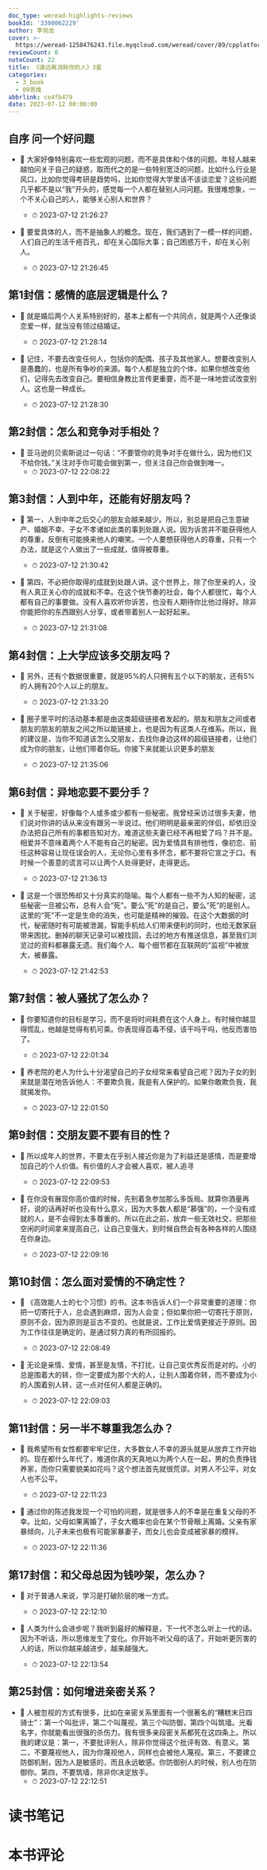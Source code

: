 ```yaml
---
doc_type: weread-highlights-reviews
bookId: '3300062229'
author: 李尚龙
cover: >-
  https://weread-1258476243.file.myqcloud.com/weread/cover/89/cpplatform_hvyqkpsbr2gadjp3dyxtb6/t7_cpplatform_hvyqkpsbr2gadjp3dyxtb61687231687.jpg
reviewCount: 0
noteCount: 22
title: 《请远离消耗你的人》3星
categories:
  - 3_book
  - 09思维
abbrlink: ce4fb479
date: 2023-07-12 00:00:00
---
```



## 自序 问一个好问题


- 📌 大家好像特别喜欢一些宏观的问题，而不是具体和个体的问题。年轻人越来越怕问关于自己的疑惑，取而代之的是一些特别宽泛的问题，比如什么行业是风口，比如你觉得考研是趋势吗，比如你觉得大学里该不该谈恋爱？这些问题几乎都不是以“我”开头的，感觉每一个人都在替别人问问题。我很难想象，一个不关心自己的人，能够关心别人和世界？ 
    - ⏱ 2023-07-12 21:26:27 

- 📌 要爱具体的人，而不是抽象人的概念。现在，我们遇到了一模一样的问题，人们自己的生活千疮百孔，却在关心国际大事；自己困惑万千，却在关心别人。 
    - ⏱ 2023-07-12 21:26:45 
## 第1封信：感情的底层逻辑是什么？


- 📌 就是婚后两个人关系特别好的，基本上都有一个共同点，就是两个人还像谈恋爱一样，就当没有领过结婚证。 
    - ⏱ 2023-07-12 21:28:14 

- 📌 记住，不要去改变任何人，包括你的配偶、孩子及其他家人。想要改变别人是愚蠢的，也是所有争吵的来源。每个人都是独立的个体，如果你想改变他们，记得先去改变自己。要相信身教比言传更重要，而不是一味地尝试改变别人。这也是一种成长。 
    - ⏱ 2023-07-12 21:28:30 
## 第2封信：怎么和竞争对手相处？


- 📌 亚马逊的贝索斯说过一句话：“不要管你的竞争对手在做什么，因为他们又不给你钱。”关注对手你可能会做到第一，但关注自己你会做到唯一。 
    - ⏱ 2023-07-12 22:08:22 
## 第3封信：人到中年，还能有好朋友吗？


- 📌 第一，人到中年之后交心的朋友会越来越少。所以，别总是把自己生意破产、婚姻不幸、子女不孝诸如此类的事到处跟人说。因为诉苦并不能获得他人的尊重，反倒有可能换来他人的嘲笑。一个人要想获得他人的尊重，只有一个办法，就是这个人做出了一些成就，值得被尊重。 
    - ⏱ 2023-07-12 21:30:42 

- 📌 第四，不必把你取得的成就到处跟人讲。这个世界上，除了你至亲的人，没有人真正关心你的成就和不幸。在这个快节奏的社会，每个人都很忙，每个人都有自己的事要做。没有人喜欢听你诉苦，也没有人期待你比他过得好。除非你能把你的东西跟别人分享，或者带着别人一起好起来。 
    - ⏱ 2023-07-12 21:31:08 
## 第4封信：上大学应该多交朋友吗？


- 📌 另外，还有个数据很重要，就是95%的人只拥有五个以下的朋友，还有5%的人拥有20个人以上的朋友。 
    - ⏱ 2023-07-12 21:33:20 

- 📌 圈子里平时的活动基本都是由这类超级链接者发起的。朋友和朋友之间或者朋友的朋友的朋友之间之所以能链接上，也是因为有这类人在维系。所以，我的建议是，当你不知道该怎么交朋友，去找你身边这样的超级链接者，让他们成为你的朋友，让他们带着你玩。你接下来就能认识更多的朋友 
    - ⏱ 2023-07-12 21:35:06 
## 第6封信：异地恋要不要分手？


- 📌 关于秘密，好像每个人或多或少都有一些秘密。我曾经采访过很多夫妻，他们说对你讲的话从来没有跟另一半说过。他们明明是最亲密的伴侣，却依旧没办法把自己所有的事都告知对方。难道这些夫妻已经不再相爱了吗？并不是。相爱并不意味着两个人不能有自己的秘密。因为爱情具有排他性，像初恋、前任这种容易让现任误会的人，无论你心里有多怀念，都不要将它宣之于口。有时候一个善意的谎言可以让两个人处得更好，走得更远。 
    - ⏱ 2023-07-12 21:36:13 

- 📌 这是一个很恐怖却又十分真实的隐喻。每个人都有一些不为人知的秘密，这些秘密一旦被公布，总有人会“死”。要么“死”的是自己，要么“死”的是别人。这里的“死”不一定是生命的消失，也可能是精神的摧毁。在这个大数据的时代，秘密随时有可能被泄漏，智能手机给人们带来便利的同时，也给无数家庭带来困扰。删掉的聊天记录可以被找回，去过的地方有推送信息，甚至我们浏览过的资料都暴露无遗。我们每个人、每个细节都在互联网的“监视”中被放大，被暴露。 
    - ⏱ 2023-07-12 21:42:53 
## 第7封信：被人骚扰了怎么办？


- 📌 你要知道你的目标是学习，而不是将时间耗费在这个人身上。有时候你越显得慌乱，他越是觉得有机可乘。你表现得百毒不侵，该干吗干吗，他反而害怕了。 
    - ⏱ 2023-07-12 22:01:34 

- 📌 养老院的老人为什么十分渴望自己的子女经常来看望自己呢？因为子女的到来就是潜在地告诉他人：不要欺负我，我是有人保护的。如果你敢欺负我，我就揭发你。 
    - ⏱ 2023-07-12 22:01:50 
## 第9封信：交朋友要不要有目的性？


- 📌 所以成年人的世界，不要太在乎别人接近你是为了利益还是感情，而是要增加自己的个人价值。有价值的人才会被人喜欢，被人追寻 
    - ⏱ 2023-07-12 22:09:53 

- 📌 在你没有展现你高价值的时候，先别着急参加那么多饭局。就算你酒量再好，说的话再好听也没有什么意义，因为大多数人都是“慕强”的，一个没有成就的人，是不会得到太多尊重的。所以在此之前，放弃一些无效社交，把那些空闲的时间拿来提高自己，让自己变强大，到时候自然会有各种各样的人围绕在你身边。 
    - ⏱ 2023-07-12 22:09:16 
## 第10封信：怎么面对爱情的不确定性？


- 📌 《高效能人士的七个习惯》的书。这本书告诉人们一个非常重要的道理：你把一切寄托于人，总会遇到麻烦，因为人会变；但如果你把一切寄托于原则，原则不会，因为原则是亘古不变的。也就是说，工作比爱情更接近于原则。因为工作往往是确定的，是通过努力真的有所回报的。 
    - ⏱ 2023-07-12 22:08:49 

- 📌 无论是亲情、爱情，甚至是友情，不打扰，让自己变优秀反而是对的。小的总是围着大的转，你一定要成为那个大的人，让别人围着你转，而不要成为小的人围着别人转，这一点对任何人都是正确的。 
    - ⏱ 2023-07-12 22:09:03 
## 第11封信：另一半不尊重我怎么办？


- 📌 我希望所有女性都要牢牢记住，大多数女人不幸的源头就是从放弃工作开始的。现在都什么年代了，难道你真的天真地以为两个人在一起，男的负责挣钱养家，而你只需要貌美如花吗？这个想法首先就很荒谬。对男人不公平，对女人也不公平。 
    - ⏱ 2023-07-12 22:11:23 

- 📌 通过你的陈述我发现一个可怕的问题，就是很多人的不幸是在重复父母的不幸。比如，父母如果离婚了，子女大概率也会在某个节骨眼上离婚。父亲有家暴倾向，儿子未来也极有可能家暴妻子，而女儿也会变成被家暴的模样。 
    - ⏱ 2023-07-12 22:11:36 
## 第17封信：和父母总因为钱吵架，怎么办？


- 📌 对于普通人来说，学习是打破阶层的唯一方式。 
    - ⏱ 2023-07-12 22:12:10 

- 📌 人类为什么会进步呢？我听到最好的解释是，下一代不怎么听上一代的话。因为不听话，所以思维发生了变化。你开始不听父母的话了，开始听更厉害的人的话，所以你越来越进步，越来越强大。 
    - ⏱ 2023-07-12 22:13:54 
## 第25封信：如何增进亲密关系？


- 📌 人被忽视的方式有很多，比如在亲密关系里面有一个很著名的“糟糕末日四骑士”：第一个叫批评，第二个叫蔑视，第三个叫防御，第四个叫筑墙。光看名字，你就能看出很强的杀伤力。我有很多亲段密关系都死在这四条上。所以我的建议是：第一，不要批评别人，除非你觉得这个批评有效、有意义。第二，不要蔑视他人，因为你蔑视他人，同样也会被他人蔑视。第三，不要建立防御机制，因为人是敏感的，而且永远敏感。你防御别人的时候，别人也在防御你。第四，不要筑墙，除非你决定放手。 
    - ⏱ 2023-07-12 22:12:51 

# 读书笔记


# 本书评论
